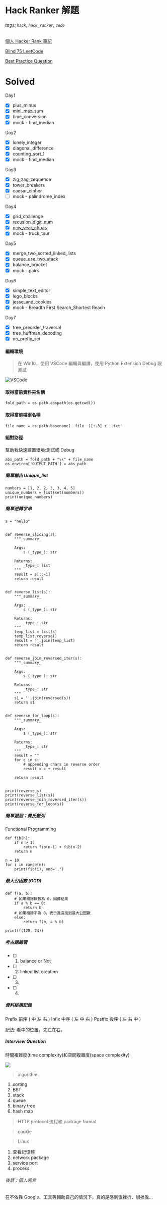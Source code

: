 # Hack Ranker 解題

###### tags: `hack`, `hack_ranker`, `code`

[個人 Hacker Rank 筆記](https://hackmd.io/@zz8yeJXcQYOjqL6CsPNdlg/rJD6sLWeh)

[Blind 75 LeetCode](https://leetcode.com/discuss/general-discussion/460599/blind-75-leetcode-questions)

[Best Practice Question](https://www.techinterviewhandbook.org/best-practice-questions/)


# Solved
Day1
- [X] plus_minus
- [X] mini_max_sum
- [X] time_conversion
- [X] mock - find_median

Day2

- [X] lonely_integer
- [X] diagonal_difference
- [X] counting_sort_1
- [X] mock - find_median

Day3 

- [X] zig_zag_zequence
- [X] tower_breakers
- [X] caesar_cipher
- [ ] mock - palindrome_index

Day4
- [X] grid_challenge
- [X] recusion_digit_num 
- [X] [new_year_choas](https://csanim.com/tutorials/hackerrank-solution-new-year-chaos)
- [X] mock - truck_tour

Day5
- [X] merge_two_sorted_linked_lists
- [X] queue_use_two_stack
- [X] balance_bracket
- [X] mock - pairs

Day6 
- [X] simple_text_editor
- [X] lego_blocks
- [X] jesse_and_cookies
- [X] mock - Breadth First Search_Shortest Reach

Day7
- [X] tree_preorder_traversal
- [X] tree_huffman_decoding
- [X] no_prefix_set

#### 編輯環境

> 在 Win10，使用 VSCode 編輯與編譯，使用 Python Extension Debug 跟測試

![VSCode](https://i.imgur.com/C8l3AoW.png)


#### 取得當前資料夾名稱
```python==
fold_path = os.path.abspath(os.getcwd())
```
#### 取得當前檔案名稱
```python==
file_name = os.path.basename(__file__)[:-3] + '.txt'
```
#### 絕對路徑
幫助我快速建置環境:測試或 Debug
```python==
abs_path = fold_path + "\\" + file_name
os.environ['OUTPUT_PATH'] = abs_path
```
##### 簡單輸出 Unique_list
```python=
numbers = [1, 2, 2, 3, 3, 4, 5]
unique_numbers = list(set(numbers))
print(unique_numbers)
```


##### 簡單逆轉字串

```=python
s = "hello"


def reverse_slicing(s):
    """_summary_

    Args:
        s (_type_): str

    Returns:
        _type_: list
    """
    result = s[::-1]
    return result


def reverse_list(s):
    """_summary_

    Args:
        s (_type_): str

    Returns:
        _type_: str
    """
    temp_list = list(s)
    temp_list.reverse()
    result = ''.join(temp_list)
    return result


def reverse_join_reversed_iter(s):
    """_summary_

    Args:
        s (_type_): str

    Returns:
        _type_: str
    """
    s1 = ''.join(reversed(s))
    return s1


def reverse_for_loop(s):
    """_summary_

    Args:
        s (_type_): str

    Returns:
        _type_: str
    """
    result = ""
    for c in s:
        # appending chars in reverse order
        result = c + result

    return result


print(reverse_s)
print(reverse_list(s))
print(reverse_join_reversed_iter(s))
print(reverse_for_loop(s))
```

##### 簡單遞迴：費氏數列
Functional Programming
```python=
def fib(n):                         
    if n > 1:                       
        return fib(n-1) + fib(n-2)  
    return n

n = 10
for i in range(n):                
    print(fib(i), end=',')
```
##### 最大公因數 (GCD)
```python=
def f(a, b):
    # 如果相除餘數為 0，回傳結果
    if a % b == 0:
        return b
    # 如果相除不為 0，表示還沒找到最大公因數
    else:
        return f(b, a % b)

print(f(120, 24))
```
##### 考古題練習

- [ ] 1. balance or Not
- [ ] 2. linked list creation
- [ ] 3.
- [ ] 4.



##### 資料結構記錄
Prefix 前序 ( 中 左 右 )
Infix 中序 ( 左 中 右 )
Postfix 後序 ( 左 右 中 )

記法: 看中的位置，先左在右。
##### Interview Question

時間複雜度(time complexity)和空間複雜度(space complexity)

![](https://i.imgur.com/U3P69DP.png)


> algorithm
1.  sorting 
2.  BST
3.  stack
4.  queue
5.  binary tree
6.  hash map 


> HTTP protocol 流程和 package format

> cookie

> Linux
1. 查看記憶體
2. network package
3. service port
4. process

###### 後話：個人感言
在不依靠 Google、工具等輔助自己的情況下，真的是感到很挫折、很挫敗...
